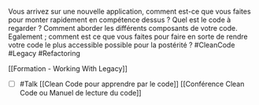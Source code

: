 Vous arrivez sur une nouvelle application, comment est-ce que vous faites pour monter rapidement en compétence dessus ? Quel est le code à regarder ? Comment aborder les différents composants de votre code.
Egalement ; comment est ce que  vous faites pour faire en sorte de rendre votre code le plus accessible possible pour la postérité ?
#CleanCode  #Legacy #Refactoring

[[Formation - Working With Legacy]]
- [ ] #Talk [[Clean Code pour apprendre par le code]] [[Conférence Clean Code ou Manuel de lecture du code]] 
